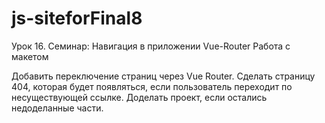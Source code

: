 # js-siteforFinal8

Урок 16. Семинар: Навигация в приложении Vue-Router
Работа с макетом

Добавить переключение страниц через Vue Router.
Сделать страницу 404, которая будет появляться, если пользователь переходит по несуществующей ссылке.
Доделать проект, если остались недоделанные части.
